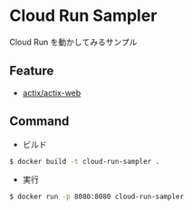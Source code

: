 # Cloud Run Sampler

Cloud Run を動かしてみるサンプル

## Feature

- [actix/actix-web](https://github.com/actix/actix-web)

## Command

- ビルド

```sh
$ docker build -t cloud-run-sampler .
```

- 実行

```sh
$ docker run -p 8080:8080 cloud-run-sampler
```
